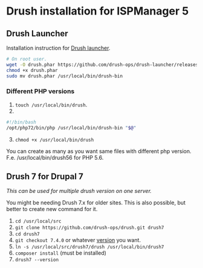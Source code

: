 # Drush installation for ISPManager 5

## Drush Launcher

Installation instruction for [Drush launcher](https://github.com/drush-ops/drush-launcher).

```bash
# On root user.
wget -O drush.phar https://github.com/drush-ops/drush-launcher/releases/download/0.6.0/drush.phar
chmod +x drush.phar
sudo mv drush.phar /usr/local/bin/drush-bin
```

### Different PHP versions

1. `touch /usr/local/bin/drush`.
2. 

```bash
#!/bin/bash
/opt/php72/bin/php /usr/local/bin/drush-bin "$@"
```

3. `chmod +x /usr/local/bin/drush`

You can create as many as you want same files with different php version. F.e. /usr/local/bin/drush56 for PHP 5.6.

## Drush 7 for Drupal 7

_This can be used for multiple drush version on one server._

You might be needing Drush 7.x for older sites. This is also possible, but better to create new command for it.

1. `cd /usr/local/src`
2. `git clone https://github.com/drush-ops/drush.git drush7`
3. `cd drush7`
4. `git checkout 7.4.0` or whatever [version](https://github.com/drush-ops/drush/tags) you want.
5. `ln -s /usr/local/src/drush7/drush /usr/local/bin/drush7`
6. `composer install` (must be installed)
7. `drush7 --version`
